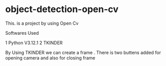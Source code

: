 # object-detection-open-cv
This. is a project by using Open Cv

Softwares Used

1 Python V3.12.1
2 TKINDER

By Using TKINDER  we can create a frame . There is two buttens added for opening camera and also for closing frame